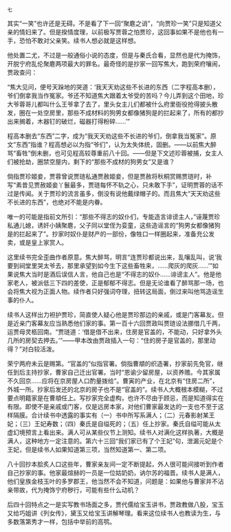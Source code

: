     七 

   其实“一笑”也许还是无碍。不是看了下一回“聚麀之诮”，“向贾珍一笑”只是知道父亲的情妇来了。但是揆情度理，以前极写贾蓉之怕贾珍，这回事如果不是他也有一手，恐怕不敢对父亲笑。续书人想必就是这样想。

   他处置二尤，不过是一般通俗小说的态度，但是与秦氏合看，显然也是代为掩饰，开脱宁府乱伦聚麀两项最大的罪名。最奇怪的是抄家一回写焦大，跑到荣府嚷闹，贾政查问：

   “焦大见问，便号天跺地的哭道：‘我天天劝这些不长进的东西（二字程高本删），爷们倒拿我当作冤家。爷还不知道焦大跟着太爷受的苦吗？今儿弄到这个田地，珍大爷蓉哥儿都叫什么王爷拿了去了，里头女主儿们都被什么府里衙役抢得披头散发，圈在一处空房里，那些不成材料的狗男女都像猪狗是的拦起来了，所有的都抄出来搁着，木器钉的破烂，磁器打得粉碎……’”

   程高本删去“东西”二字，成为“我天天劝这些不长进的爷们，倒拿我当冤家”。原文”东西”指谁？程高想必以为指“爷们”，认为太失体统，固删。——以前焦大醉骂“畜牲”倒未删，也可见程高较尊重前八十回。——但是下文述珍蓉被捕，女主人们被抢劫，圈禁空屋内，剩下的“那些不成材的狗男女”又是谁？

   倘指贾珍姬妾，贾蓉曾说贾琏私通贾赦姬妾，但是贾赦将秋桐赏赐贾琏时，补写“素昔见贾赦姬妾丫鬟最多，贾琏每怀不轨之心，只未敢下手”，证明贾蓉的话不过是传闻。关于贾珍的流言虽多，倒没有说他戴绿帽子的。而且焦大“天天劝这些不长进的东西”，也绝对不能是内眷。

   唯一的可能是指前文所引：“那些不得志的奴仆们，专能造言诽谤主人，”诬蔑贾珍私通儿媳，诱奸小姨聚麀，父子同以堂侄为娈童，这些造谣言的“狗男女都像猪狗是的拦起来了”。抄家时奴仆是财产的一部份，像牲口一样圈起来，准备充公发卖，或是皇上家赏人。

   这里续书完全歪曲作者原意。焦大醉骂，明言“连贾珍都说出来，乱嚷乱叫，说‘我要到祠堂里哭太爷去，那里承望到如今生下这些畜牲来，……爬灰的爬灰……’”如果说焦大当时是酒后误信人言，他自己也是“不得志的奴仆……诽谤主人”。他是他家老人，被派低三下四的差使，正是郁郁不得志。但是无论谁看了醉骂那一场，也会将焦大视为正面人物。续作者只好强词夺理，扭转这局面，倒过来叫他骂造谣生事的仆人。

   续书人这样出力袒护贾珍，简直使人疑心他是贾珍那边的亲戚，或是门客幕友。但是近亲门客幕友应当熟悉他们家的事。第一百十六回贾政叫贾琏设法挪借几千两，运贾母灵柩回南。“贾琏道：‘借是借不出来，住房是官盖的，不能动，只好拿外头几所的房契去押去。’”——甲本改由贾政插入一句：“住的房子是官盖的，那里动得？”对白较活泼。

   荣宁两府未云是赐第。“官盖的”似指官署。倘指曹頫的织造署，抄家前先免官，继任到后主持抄家，曹家自己迁出官署。当时“恩谕少留房屋，以资养赡。今其家属不久回京……应将在京房屋人口酌量拨给”。曹寅的产业，在北京有“住房二所”，外城一所。抄家后发还的北京的房子也不是“官盖的”。续书人大概根本模糊，不过要点明籍家是在曹頫任上。写抄家完全虚构，也许不尽由于顾忌，而是知道得实在有限。即使不是亲戚或门客，仅是远房本家，对他们曹家最发达的一支也不至于这样隔膜。合计续书中透露的事实有（一）书中所写系满人；（二）元春影射某王妃；（三）王妃寿数；（四）秦氏是自缢死的；（五）任上抄家。秦氏自缢可能从太虚幻境预言上看出来。满人可从某些仪节上测知。续书人对满化这样执著，大概是满人，这种地方一定注意的。第六十三回“我们家已有了个王妃”句，泄漏元妃是个王妃，但是续书人如果知道第三项，当然知道第一、第二项。

   八十回抄本脍炙人口这些年，曹家亲友间一定不断提起，外人很可能间接听到作者自己抄家的事。他家最煊赫的一员是一位姑奶奶，讷尔苏的福晋。续书人是满人，他们皇族金枝玉叶的多罗郡王，他当然不会不知道，问题是：如果他与曹家并不沾亲带故，代为掩饰宁府秽行，可能有些什么动机？

   后四十回特点之一是实写教书场面之多，贾代儒给宝玉讲书，贾政教做八股，宝玉又给巧姐讲《列女传》，黛玉又给宝玉讲解琴理。看来这位续书人也教读为生，与多数落第秀才一样，包括中举前的高鹗。

